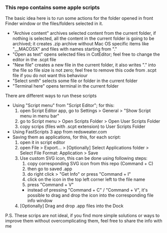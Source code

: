 ### This repo contains some apple scripts ###
The basic idea here is to run some actions for the folder opened in front Finder window or the files/folders selected in it.

* "Archive content" archives selected content from the current folder, if nothing is selected, all the content in the current folder is going to be archived; it creates .zip archive without Mac OS specific items like "__MACOSX" and files with names starting from "."
* "Open as text" opens selected files in CotEditor; feel free to change the editor in the .scpt file
* "New file" creates a new file in the current folder, it also writes "." into the file so file size is not zero; feel free to remove this code from .scpt file if you do not want this behaviour
* "Select smth" selects some file or folder in the current folder
* "Terminal here" opens terminal in the current folder

There are different ways to run these scripts
* Using "Script menu" from "Script Editor"; for this:
    1. open Script Editor app, go to Settings > General > "Show Script menu in menu bar"
    2. go to Script menu > Open Scripts Folder > Open User Scripts Folder
    3. copy scrips (files with .scpt extension) to User Scripts Folder
* Using FastScripts 3 app from redsweater.com
* Saving them as applications, for this, for each script:
    1. open it in script editor
    2. open File > Export... > [Optionally] Select Applications folder > Select File Format: Application > Save
    3. Use custom SVG icon, this can be done using following steps:
        1. copy corresponding SVG icon from this repo (Command + C)
        2. then go to saved .app
        3. do right click > "Get Info" or press "Command + I"
        4. click on the icon in the top left corner left to the file name
        5. press "Command + V"
        * instead of pressing "Command + C" / "Command + V", it's possible to drag and drop the icon into the corresponding file info window
    4. [Optionally] Drag and drop .app files into the Dock

P.S. These scrips are not ideal, if you find more simple solutions or ways to improve them without overcomplicating them, feel free to share the info with me